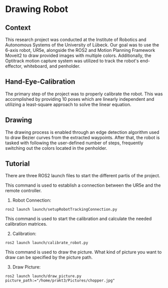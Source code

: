 #  Drawing Robot
## Context
This research project was conducted at the Institute of Robotics and Autonomous Systems of the University of Lübeck.
Our goal was to use the 6-axis robot, UR5e, alongside the ROS2 and Motion Planning Framework Moveit2 to draw provided images with multiple colors. Additionally, 
the Optitrack motion capture system was utilized to track the robot's end-effector, whiteboard, and penholder.
## Hand-Eye-Calibration
The primary step of the project was to properly calibrate the robot. This was accomplished by providing 10 poses which are linearly independent and utilizing a 
least-square approach to solve the linear equation.
## Drawing
The drawing process is enabled through an edge detection algorithm used to draw Bezier curves from the extracted waypoints. After that, the robot is tasked with 
following the user-defined number of steps, frequently switching out the colors located in the penholder.
## Tutorial
There are three ROS2 launch files to start the different partis of the project.

This command is used to establish a connection between the UR5e and the remote controller.

  1. Robot Connection: 
```
ros2 launch launch/setupRobotTrackingConnection.py
```
  
This command is used to start the calibration and calculate the needed calibration matrices.  

  2. Calibration: 
```
ros2 launch launch/calibrate_robot.py
```

This command is used to draw the picture. What kind of picture you want to draw can be specified by the picture path.

  3. Draw Picture: 
```
ros2 launch launch/draw_picture.py picture_path:="/home/prakt3/Pictures/chopper.jpg"
```




